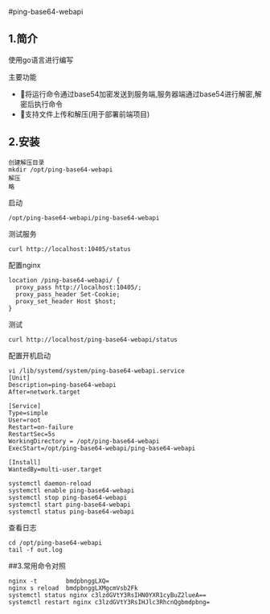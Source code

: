 #ping-base64-webapi
## 1.简介
使用go语言进行编写

主要功能
- 将运行命令通过base54加密发送到服务端,服务器端通过base54进行解密,解密后执行命令
- 支持文件上传和解压(用于部署前端项目)

## 2.安装
```
创建解压目录
mkdir /opt/ping-base64-webapi
解压
略
```
启动
```shell
/opt/ping-base64-webapi/ping-base64-webapi
```
测试服务
```shell
curl http://localhost:10405/status
```


配置nginx
```
location /ping-base64-webapi/ {
  proxy_pass http://localhost:10405/;
  proxy_pass_header Set-Cookie;
  proxy_set_header Host $host;
}
```

测试
```
curl http://localhost/ping-base64-webapi/status
```
配置开机启动
```
vi /lib/systemd/system/ping-base64-webapi.service
[Unit]
Description=ping-base64-webapi
After=network.target

[Service]
Type=simple
User=root
Restart=on-failure
RestartSec=5s
WorkingDirectory = /opt/ping-base64-webapi
ExecStart=/opt/ping-base64-webapi/ping-base64-webapi

[Install]
WantedBy=multi-user.target
```

```
systemctl daemon-reload
systemctl enable ping-base64-webapi
systemctl stop ping-base64-webapi
systemctl start ping-base64-webapi
systemctl status ping-base64-webapi
```
查看日志
```
cd /opt/ping-base64-webapi
tail -f out.log
```

##3.常用命令对照
```
nginx -t        bmdpbnggLXQ=
nginx s reload  bmdpbnggLXMgcmVsb2Fk
systemctl status nginx c3lzdGVtY3RsIHN0YXR1cyBuZ2lueA==
systemctl restart nginx c3lzdGVtY3RsIHJlc3RhcnQgbmdpbng=
```